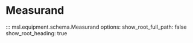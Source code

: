 # Measurand

::: msl.equipment.schema.Measurand
    options:
        show_root_full_path: false
        show_root_heading: true
